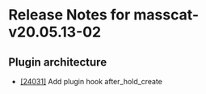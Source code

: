 
# Release Notes for masscat-v20.05.13-02

## Plugin architecture

- [[24031]](http://bugs.koha-community.org/bugzilla3/show_bug.cgi?id=24031) Add plugin hook after_hold_create


